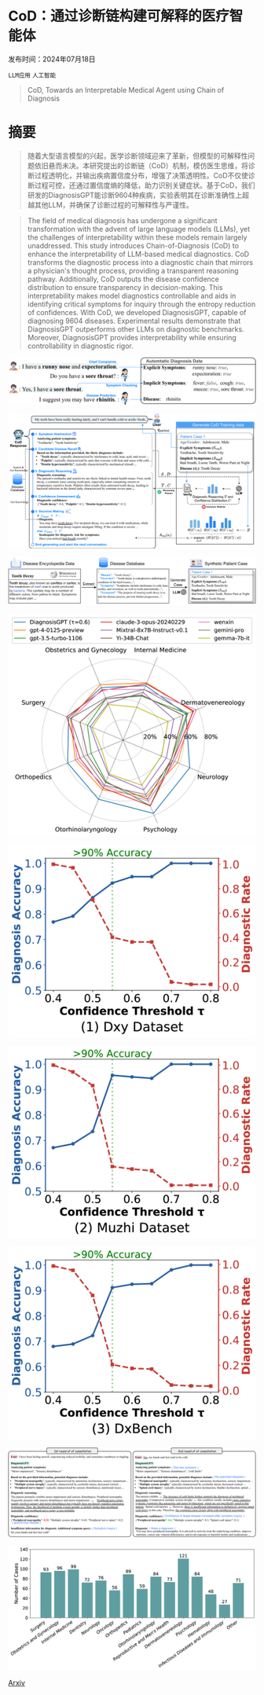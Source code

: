 # CoD：通过诊断链构建可解释的医疗智能体

发布时间：2024年07月18日

`LLM应用` `人工智能`

> CoD, Towards an Interpretable Medical Agent using Chain of Diagnosis

# 摘要

> 随着大型语言模型的兴起，医学诊断领域迎来了革新，但模型的可解释性问题依旧悬而未决。本研究提出的诊断链（CoD）机制，模仿医生思维，将诊断过程透明化，并输出疾病置信度分布，增强了决策透明性。CoD不仅使诊断过程可控，还通过置信度熵的降低，助力识别关键症状。基于CoD，我们研发的DiagnosisGPT能诊断9604种疾病，实验表明其在诊断准确性上超越其他LLM，并确保了诊断过程的可解释性与严谨性。

> The field of medical diagnosis has undergone a significant transformation with the advent of large language models (LLMs), yet the challenges of interpretability within these models remain largely unaddressed. This study introduces Chain-of-Diagnosis (CoD) to enhance the interpretability of LLM-based medical diagnostics. CoD transforms the diagnostic process into a diagnostic chain that mirrors a physician's thought process, providing a transparent reasoning pathway. Additionally, CoD outputs the disease confidence distribution to ensure transparency in decision-making. This interpretability makes model diagnostics controllable and aids in identifying critical symptoms for inquiry through the entropy reduction of confidences. With CoD, we developed DiagnosisGPT, capable of diagnosing 9604 diseases. Experimental results demonstrate that DiagnosisGPT outperforms other LLMs on diagnostic benchmarks. Moreover, DiagnosisGPT provides interpretability while ensuring controllability in diagnostic rigor.

![CoD：通过诊断链构建可解释的医疗智能体](../../../paper_images/2407.13301/x1.png)

![CoD：通过诊断链构建可解释的医疗智能体](../../../paper_images/2407.13301/x2.png)

![CoD：通过诊断链构建可解释的医疗智能体](../../../paper_images/2407.13301/x3.png)

![CoD：通过诊断链构建可解释的医疗智能体](../../../paper_images/2407.13301/x4.png)

![CoD：通过诊断链构建可解释的医疗智能体](../../../paper_images/2407.13301/x5.png)

![CoD：通过诊断链构建可解释的医疗智能体](../../../paper_images/2407.13301/x6.png)

![CoD：通过诊断链构建可解释的医疗智能体](../../../paper_images/2407.13301/x7.png)

![CoD：通过诊断链构建可解释的医疗智能体](../../../paper_images/2407.13301/x8.png)

![CoD：通过诊断链构建可解释的医疗智能体](../../../paper_images/2407.13301/x9.png)

[Arxiv](https://arxiv.org/abs/2407.13301)